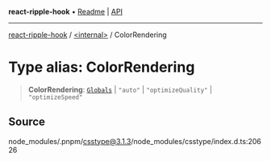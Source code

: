 **react-ripple-hook** • [Readme](../../README.md) \| [API](../../globals.md)

---

[react-ripple-hook](../../README.md) / [\<internal\>](../README.md) / ColorRendering

# Type alias: ColorRendering

> **ColorRendering**: [`Globals`](Globals.md) \| `"auto"` \| `"optimizeQuality"` \| `"optimizeSpeed"`

## Source

node_modules/.pnpm/csstype@3.1.3/node_modules/csstype/index.d.ts:20626
